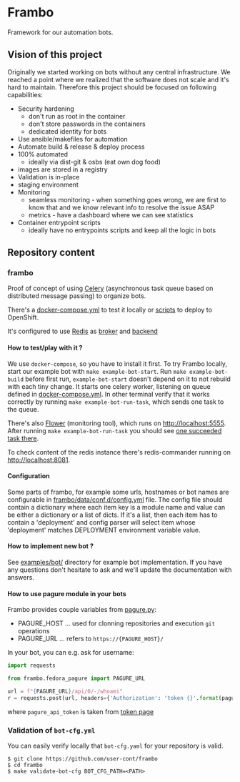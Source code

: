 # Frambo

Framework for our automation bots.

## Vision of this project

Originally we started working on bots without any central infrastructure. We
reached a point where we realized that the software does not scale and it's
hard to maintain. Therefore this project should be focused on following
capabilities:

* Security hardening
  * don't run as root in the container
  * don't store passwords in the containers
  * dedicated identity for bots
* Use ansible/makefiles for automation
* Automate build & release & deploy process
* 100% automated
  * ideally via dist-git & osbs (eat own dog food)
* images are stored in a registry
* Validation is in-place
* staging environment
* Monitoring
  * seamless monitoring - when something goes wrong, we are first to know that and we know relevant info to resolve the issue ASAP
  * metrics - have a dashboard where we can see statistics
* Container entrypoint scripts
  * ideally have no entrypoints scripts and keep all the logic in bots

## Repository content

### frambo

Proof of concept of using [Celery](http://www.celeryproject.org) (asynchronous task queue based on distributed message passing) to organize bots.

There's a [docker-compose.yml](docker-compose.yml) to test it locally or [scripts](openshift) to deploy to OpenShift.

It's configured to use [Redis](https://redis.io) as
[broker](http://docs.celeryproject.org/en/latest/getting-started/brokers/redis.html) and
[backend](http://docs.celeryproject.org/en/latest/userguide/configuration.html#conf-redis-result-backend)

#### How to test/play with it ?

We use `docker-compose`, so you have to install it first.
To try Frambo locally, start our example bot with `make example-bot-start`.
Run `make example-bot-build` before first run, `example-bot-start` doesn't depend on it to not rebuild with each tiny change.
It starts one celery worker, listening on queue defined in [docker-compose.yml](docker-compose.yml).
In other terminal verify that it works correctly by running `make example-bot-run-task`, which sends one task to the queue.

There's also [Flower](http://flower.readthedocs.io) (monitoring tool), which runs on [http://localhost:5555](http://localhost:5555/).
After running `make example-bot-run-task` you should see [one succeeded task there](http://localhost:5555/tasks?state=SUCCESS).

To check content of the redis instance there's redis-commander running on [http://localhost:8081](http://localhost:8081).

#### Configuration

Some parts of frambo, for example some urls, hostnames or bot names are configurable in [frambo/data/conf.d/config.yml](frambo/data/conf.d/config.yml) file.
The config file should contain a dictionary where each item key is a module name
and value can be either a dictionary or a list of dicts.
If it's a list, then each item has to contain a 'deployment' and
config parser will select item whose 'deployment' matches DEPLOYMENT environment variable value.

#### How to implement new bot ?

See [examples/bot/](./examples/bot/) directory for example bot implementation.
If you have any questions don't hesitate to ask and we'll update the documentation with answers.

#### How to use pagure module in your bots

Frambo provides couple variables from  [pagure.py](./frambo/pagure.py):
* PAGURE_HOST ... used for clonning repositories and execution `git` operations
* PAGURE_URL ... refers to `https://{PAGURE_HOST}/`

In your bot, you can e.g. ask for username:

```python
import requests

from frambo.fedora_pagure import PAGURE_URL

url = f"{PAGURE_URL}/api/0/-/whoami"
r = requests.post(url, headers={'Authorization': 'token {}'.format(pagure_api_token)})
```

where `pagure_api_token` is taken from [token page](https://pagure.io/settings#nav-api-tab)

### Validation of `bot-cfg.yml`

You can easily verify locally that `bot-cfg.yaml` for your repository is valid.

```
$ git clone https://github.com/user-cont/frambo
$ cd frambo
$ make validate-bot-cfg BOT_CFG_PATH=<PATH>
```
